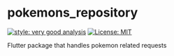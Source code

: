 # pokemons_repository

[![style: very good analysis][very_good_analysis_badge]][very_good_analysis_link]
[![License: MIT][license_badge]][license_link]

Flutter package that handles pokemon related requests

[license_badge]: https://img.shields.io/badge/license-MIT-blue.svg
[license_link]: https://opensource.org/licenses/MIT
[very_good_analysis_badge]: https://img.shields.io/badge/style-very_good_analysis-B22C89.svg
[very_good_analysis_link]: https://pub.dev/packages/very_good_analysis
